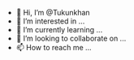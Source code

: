 - 👋 Hi, I’m @Tukunkhan
- 👀 I’m interested in ...
- 🌱 I’m currently learning ...
- 💞️ I’m looking to collaborate on ...
- 📫 How to reach me ...

<!---
Tukunkhan/Tukunkhan is a ✨ special ✨ repository because its `README.md` (this file) appears on your GitHub profile.
You can click the Preview link to take a look at your changes.
--->
